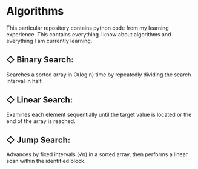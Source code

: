# Algorithms
This particular repository contains python code from my learning experience. This contains everything I know about algorithms and everything I am currently learning.

◇ Binary Search: 
------
Searches a sorted array in O(log n) time by repeatedly dividing the search interval in half.

◇ Linear Search: 
------
Examines each element sequentially until the target value is located or the end of the array is reached.

◇ Jump Search: 
------
Advances by fixed intervals (√n) in a sorted array, then performs a linear scan within the identified block.
